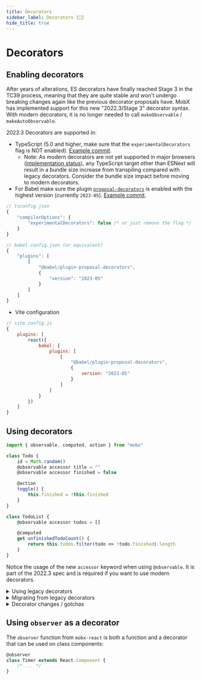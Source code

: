 ```yaml
---
title: Decorators
sidebar_label: Decorators {🚀}
hide_title: true
---
```


<script async type="text/javascript" src="//cdn.carbonads.com/carbon.js?serve=CEBD4KQ7&placement=mobxjsorg" id="_carbonads_js"></script>

# Decorators

## Enabling decorators

After years of alterations, ES decorators have finally reached Stage 3 in the TC39 process, meaning that they are quite stable and won't undergo breaking changes again like the previous decorator proposals have. MobX has implemented support for this new "2022.3/Stage 3" decorator syntax.
With modern decorators, it is no longer needed to call `makeObservable` / `makeAutoObservable`.

2022.3 Decorators are supported in:

-   TypeScript (5.0 and higher, make sure that the `experimentalDecorators` flag is NOT enabled). [Example commit](https://github.com/mweststrate/currencies-demo/commit/acb9ac8c148e8beef88042c847bb395131e85d60).
    -   Note: As modern decorators are not yet supported in major browsers ([implementation status](https://github.com/tc39/proposal-decorators/issues/476)), any TypeScript target other than ESNext will result in a bundle size increase from transpiling compared with legacy decorators. Consider the bundle size impact before moving to modern decorators.
-   For Babel make sure the plugin [`proposal-decorators`](https://babeljs.io/docs/babel-plugin-proposal-decorators) is enabled with the highest version (currently `2023-05`). [Example commit](https://github.com/mweststrate/currencies-demo/commit/4999d2228208f3e1e10bc00a272046eaefde8585).

```js
// tsconfig.json
{
    "compilerOptions": {
        "experimentalDecorators": false /* or just remove the flag */
    }
}

// babel.config.json (or equivalent)
{
    "plugins": [
        [
            "@babel/plugin-proposal-decorators",
            {
                "version": "2023-05"
            }
        ]
    ]
}
```

-   Vite configuration

```js
// vite.config.js
{
    plugins: [
        react({
            babel: {
                plugins: [
                    [
                        "@babel/plugin-proposal-decorators",
                        {
                            version: "2023-05"
                        }
                    ]
                ]
            }
        })
    ]
}
```

## Using decorators

```javascript
import { observable, computed, action } from "mobx"

class Todo {
    id = Math.random()
    @observable accessor title = ""
    @observable accessor finished = false

    @action
    toggle() {
        this.finished = !this.finished
    }
}

class TodoList {
    @observable accessor todos = []

    @computed
    get unfinishedTodoCount() {
        return this.todos.filter(todo => !todo.finished).length
    }
}
```

Notice the usage of the new `accessor` keyword when using `@observable`.
It is part of the 2022.3 spec and is required if you want to use modern decorators.

<details id="legacy-decorators"><summary>Using legacy decorators</summary>

We do not recommend codebases to use TypeScript / Babel legacy decorators since they well never become an official part of the language, but you can still use them. It does require a specific setup for transpilation:

MobX before version 6 encouraged the use of legacy decorators and mark things as `observable`, `computed` and `action`.
While MobX 6 recommends against using these decorators (and instead use either modern decorators or [`makeObservable` / `makeAutoObservable`](observable-state.md)), it is in the current major version still possible.
Support for legacy decorators will be removed in MobX 7.

```javascript
import { makeObservable, observable, computed, action } from "mobx"

class Todo {
    id = Math.random()
    @observable title = ""
    @observable finished = false

    constructor() {
        makeObservable(this)
    }

    @action
    toggle() {
        this.finished = !this.finished
    }
}

class TodoList {
    @observable todos = []

    @computed
    get unfinishedTodoCount() {
        return this.todos.filter(todo => !todo.finished).length
    }

    constructor() {
        makeObservable(this)
    }
}
```

</details>

<details id="migrate-decorators"><summary>Migrating from legacy decorators</summary>

To migrate from legacy decorators to modern decorators, perform the following steps:

1. Disable / remove the `experimentalDecorators` flag from your TypeScript configuration (or Babel equivalent)
2. Remove all `makeObservable(this)` calls from class constructors that use decorators.
3. Replace all instances of `@observable` (and variations) with `@observable accessor`

Please note that adding `accessor` to a class property will change it into `get` and `set` class methods. Unlike class properties, class methods are not enumerable. This may introduce new behavior with some APIs, such as `Object.keys`, `JSON.stringify`, etc.

</details>

<details id="gotchas"><summary>Decorator changes / gotchas</summary>

MobX' 2022.3 Decorators are very similar to the MobX 5 decorators, so usage is mostly the same, but there are some gotchas:

-   `@observable accessor` decorators are _not_ enumerable. `accessor`s do not have a direct equivalent in the past - they're a new concept in the language. We've chosen to make them non-enumerable, non-own properties in order to better follow the spirit of the ES language and what `accessor` means.
    The main cases for enumerability seem to have been around serialization and rest destructuring.
    -   Regarding serialization, implicitly serializing all properties probably isn't ideal in an OOP-world anyway, so this doesn't seem like a substantial issue (consider implementing `toJSON` or using `serializr` as possible alternatives)
    -   Addressing rest-destructuring, such is an anti-pattern in MobX - doing so would (likely unwantedly) touch all observables and make the observer overly-reactive).
-   `@action some_field = () => {}` was and is valid usage. However, inheritance is different between legacy decorators and modern decorators.
    -   In legacy decorators, if superclass has a field decorated by `@action`, and subclass tries to override the same field, it will throw a `TypeError: Cannot redefine property`.
    -   In modern decorators, if superclass has a field decorated by `@action`, and subclass tries to override the same field, it's allowed to override the field. However, the field on subclass is not an action unless it's also decorated with `@action` in subclass declaration.

</details>

## Using `observer` as a decorator

The `observer` function from `mobx-react` is both a function and a decorator that can be used on class components:

```javascript
@observer
class Timer extends React.Component {
    /* ... */
}
```
